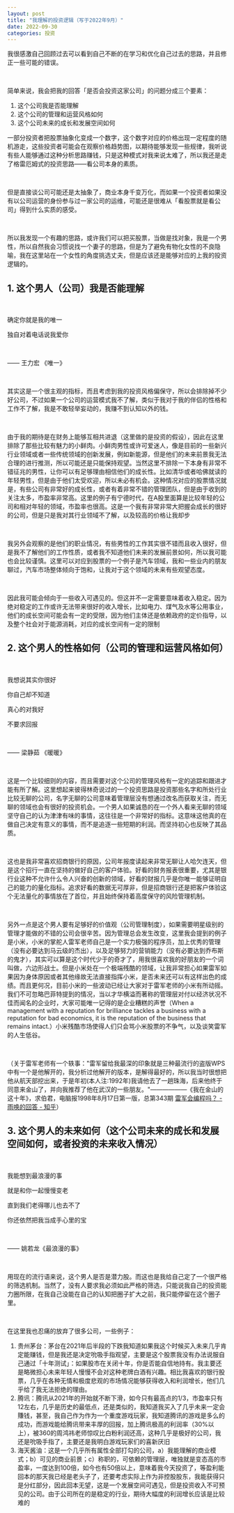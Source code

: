 ```yaml
---
layout: post
title: "我理解的投资逻辑（写于2022年9月）"
date: 2022-09-30
categories: 投资
---
```


我很感激自己回顾过去可以看到自己不断的在学习和优化自己过去的思路，并且修正一些可能的错误。

<br>

简单来说，我会把我的回答「是否会投资这家公司」的问题分成三个要素：

1. 这个公司我是否能理解
2. 这个公司的管理和运营风格如何
3. 这个公司未来的成长和发展空间如何

一部分投资者把股票抽象化变成一个数字，这个数字对应的价格出现一定程度的随机游走，这些投资者可能会在观察价格趋势图，以期待能够发现一些规律，我听说有些人能够通过这种分析思路赚钱，只是这种模式对我来说太难了，所以我还是走了格雷厄姆式的投资思路——看公司本身的素质。

<br>

但是直接谈公司可能还是太抽象了，商业本身千变万化，而如果一个投资者如果没有以公司运营的身份参与过一家公司的运维，可能还是很难从「看股票就是看公司」得到什么实质的感受。

<br>

所以我发现一个有趣的思路，或许我们可以把买股票，当做是找对象，我是一个男性，所以自然我会习惯说找一个妻子的思路，但是为了避免有物化女性的不良隐喻，我在这里站在一个女性的角度挑选丈夫，但是应该还是能够对应的上我的投资逻辑的。

## 1. 这个男人（公司）我是否能理解

<div class="middle-text">

<br>

确定你就是我的唯一

独自对着电话说我爱你

<br>

—— 王力宏 《唯一》  

<br>

</div>

其实这是一个很主观的指标，而且考虑到我的投资风格偏保守，所以会排除掉不少好公司，不过如果一个公司的运营模式我不了解，类似于我对于我的伴侣的性格和工作不了解，我是不敢轻举妄动的，我赚不到认知以外的钱。

<br>

由于我的期待是在财务上能够互相共进退（这里做的是投资的假设），因此在这里排除了那些比较有魅力的小鲜肉。小鲜肉男性或许可爱迷人，像是目前的一些新兴行业领域或者一些传统领域的创新发展，例如新能源，但是他们的未来前景我无法合理的进行推测，所以可能还是只能保持观望。当然这里不排除一下本身有非常不错征兆的男性，让你可以有足够理由相信他们的成长性。比如清华或者哈佛就读的年轻男性，但是由于他们太受欢迎，所以未必有机会。这种情况对应的股票情况就是，有些公司有非常好的成长性，或者有着非常不错的管理团队，但是由于收到的关注太多，市盈率非常高。这里的例子有宁德时代，在A股里面算是比较年轻的公司和相对年轻的领域，市盈率也很高。这是一个我有非常非常大把握会成长的很好的公司，但是只是我对其行业领域不了解，以及较高的价格让我却步

<br>

我另外会观察的是他们的职业情况，有些男性的工作其实很不错而且收入很好，但是我不了解他们的工作性质，或者我不知道他们未来的发展前景如何，所以我可能也会比较谨慎。这里可以对应到股票的一个例子是汽车领域，我和一些业内的朋友聊过，汽车市场整体倾向于饱和，让我对于这个领域的未来有些观望态度。

<br>

因此我可能会倾向于一些收入可遇见的。但这并不一定需要意味着收入稳定。因为绝对稳定的工作或许无法带来很好的收入增长，比如电力、煤气及水等公用事业，他们的成长空间可能会有一定的受限，因为他们主体还是依赖政府的定价指导，以及整个社会对于能源消耗，对应的成长空间有一定的限制

## 2. 这个男人的性格如何（公司的管理和运营风格如何）

<div class="middle-text">

<br>

我想说其实你很好

你自己却不知道

真心的对我好

不要求回报

<br>

—— 梁静茹 《暖暖》

<br>

</div>

这是一个比较细则的内容，而且需要对这个公司的管理风格有一定的追踪和跟进才能有所了解。这里想起来彼得林奇说过的一个投资思路是投资那些名字和所处行业比较无聊的公司，名字无聊的公司意味着管理层没有想通过改名而获取关注，而无聊的领域也会有很好的投资机会。一个男人如果诚恳的在一个外人看来无聊的领域坚守自己的认为津津有味的事情，这往往是一个非常好的指标。这意味这他真的在做自己决定有意义的事情，而不是追逐一些短期的利润。而坚持初心也反映了其品质。

<br>

这也是我非常喜欢招商银行的原因，公司年报度读起来非常无聊让人哈欠连天，但是这个招行一直在坚持的做好自己的客户体验。好看的财务报表很重要，尤其是银行业这种不允许什么令人兴奋的创新的领域，好看的财报几乎是你唯一能够证明自己的能力的量化指标。追求好看的数据无可厚非，但是招商银行还是把客户体验这个无法量化的事情放在了首位，并且始终保持着高度保守的风险管理机制。

<br>

另外一点是这个男人要有足够好的价值观（公司管理制度），如果需要明星级别的管理才能做的不错的公司会很辛苦。因为管理总会发生改变，这里我会提到的例子是小米，小米的掌舵人雷军老师自己是一个实力极强的程序员，加上优秀的管理（没有必要达到马云级的杰出），以及足够努力的营销能力（没有必要达到乔布斯的鬼才），其实可以算是这个时代少于的奇才了，用我很喜欢我的好朋友的一个词叫做，六边形战士。但是小米处在一个极端残酷的领域，让我非常担心如果雷军如果因为身体原因或者其他缘故无法直接指挥小米，是否未来还可以有这样出色的成绩。而且更何况，目前小米的一些波动已经让大家对于雷军老师的小米有所动摇。我们不可忽略巴菲特提到的情况，当以才华横溢而著称的管理层对付以经济状况不佳而闻名的企业时，大家可能唯一记得的是企业糟糕的声誉（When a management with a reputation for brilliance tackles a business with a reputation for bad economics, it is the reputation of the business that remains intact.）小米残酷市场使得人们只会骂小米股票的不争气，以及谈笑雷军的人生低谷。

<br>

（关于雷军老师有一个轶事："雷军留给我最深的印象就是三种最流行的盗版WPS中有一个是他解开的，我分析过他解开的版本，是解得最好的，所以我当时很想把他从航天部挖出来，于是年初(本人注:1992年)我请他去了一趟珠海，后来他终于同意来金山了，并向我推荐了他在武汉的一些朋友。"——————《我在金山的这十年》，求伯君，电脑报1998年8月17日第一版，总第343期 [雷军会编程吗？ - 雨唤的回答 - 知乎](https://www.zhihu.com/question/26596642/answer/217232757)）

## 3. 这个男人的未来如何（这个公司未来的成长和发展空间如何，或者投资的未来收入情况）
<div class="middle-text">

<br>

我能想到最浪漫的事

就是和你一起慢慢变老

直到我们老得哪儿也去不了

你还依然把我当成手心里的宝

<br>

—— 姚若龙《最浪漫的事》

<br>

</div>

用现在的流行语来说，这个男人是否是潜力股。而这也是我给自己定了一个很严格的筛选机制。当然了，没有人要求我必须如此严格的筛选，只能说我自己的投资能力圈所限，在我自己没能在自己的认知把圈子扩大之前，我只能停留在这个圈子里。

<br>

在这里我也忍痛的放弃了很多公司，一些例子：

1. 贵州茅台：茅台在2021年后半段的下跌我知道如果我这个时候买入未来几乎肯定能赚钱，但是我还是决定吮吸手指观望，主要是这个股票我没有办法说服自己通过「十年测试」：如果股市在关闭十年，你是否能自信地持有。我主要还是略微担心未来年轻人慢慢不会对这种老牌白酒有兴趣。相比我喜欢的银行股票，几乎在各种无情和极度悲观的市场情况能够获得收入和利润增长，他们几乎给了我无法拒绝的理由。
2. 腾讯：腾讯从2021年的开始就不断下滑，如今只有最高点的1/3，市盈率只有12左右，几乎是历史的最低点，还是类似的，我知道我买入了几乎未来一定会賺钱，甚至，我自己作为作为一个重度游戏玩家，我知道腾讯的游戏是多么的成功，而游戏能给腾讯带来丰厚的回报，加上腾讯极高的利润率（30%以上），被360的周鸿祎老师惊叹比白粉利润还高，这种几乎是极好的公司，我还是吮吸手指了，主要还是我明白游戏玩家们的喜新厌旧
3. 海天酱油：这是一个几乎所有属性全部打勾的公司，a）我能理解的商业模式；b）可见的商业前景；c）称职的，可依赖的管理层，唯独就是变态高的市盈率，一度达到100倍，如今也有50倍以上，意味着我今天投资了，等盈利能回本的那天我已经是老头子了，还要考虑实际上作为非控股股东，我能获得只是分红部分，因此回本无望，这是一个发展空间可遇见，但是投资收入不可预见的公司。由于公司所在的是稳定的行业，期待大幅度的利润增长应该是比较难的
